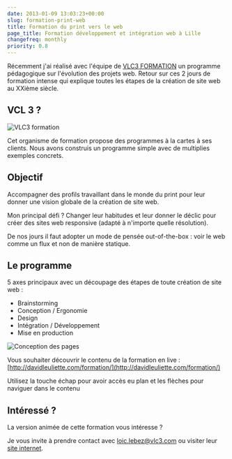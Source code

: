 ```yaml
---
date: 2013-01-09 13:03:23+00:00
slug: formation-print-web
title: Formation du print vers le web
page_title: Formation développement et intégration web à Lille
changefreq: monthly
priority: 0.8
---
```


Récemment j'ai réalisé avec l'équipe de [VLC3 FORMATION](http://www.vlc3.com/) un programme pédagogique sur l'évolution des projets web.
Retour sur ces 2 jours de formation intense qui explique toutes les étapes de la création de site web au XXième siècle.


## VCL 3 ?


![VLC3 formation](blog/legacy/2013/01/logo.png?raw=true)

Cet organisme de formation propose des programmes à la cartes à ses clients.
Nous avons construis un programme simple avec de multiplies exemples concrets.


## Objectif


Accompagner des profils travaillant dans le monde du print pour leur donner une vision globale de la création de site web.

Mon principal défi ? Changer leur habitudes et leur donner le déclic pour créer des sites web responsive (adapté à n'importe quelle résolution).

De nos jours il faut adopter un mode de pensée out-of-the-box : voir le web comme un flux et non de manière statique.


## Le programme


5 axes principaux avec un découpage des étapes de toute création de site web :

* Brainstorming
* Conception / Ergonomie
* Design
* Intégration / Développement
* Mise en production


![Conception des pages](blog/legacy/2013/01/Capture.png?raw=true)

Vous souhaiter découvrir le contenu de la formation en live : [http://davidleuliette.com/formation/](http://davidleuliette.com/formation/)

Utilisez la touche échap pour avoir accès eu plan et les flèches pour naviguer dans le contenu


## Intéressé ?


La version animée de cette formation vous intéresse ?

Je vous invite à prendre contact avec loic.lebez@vlc3.com ou visiter leur [site internet](http://www.vlc3.com/).
